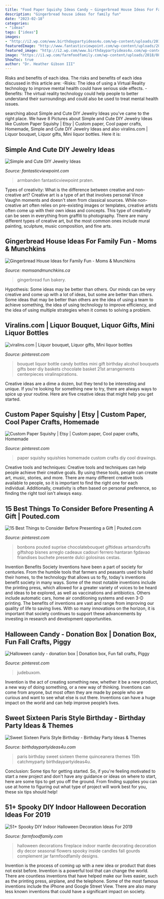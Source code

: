 ```yaml
---
title: "Food Paper Squishy Ideas Candy ~ Gingerbread House Ideas For Family Fun"
description: "Gingerbread house ideas for family fun"
date: "2023-02-18"
categories:
- "ideas"
tags: ["ideas"]
images:
- "http://i2.wp.com/www.birthdaypartyideas4u.com/wp-content/uploads/2016/07/Sweet-Sixteen-Paris-Style-Birthday-Rice-Krispy-Treats-600x899.jpg?resize=570%2C854"
featuredImage: "http://www.fantasticviewpoint.com/wp-content/uploads/2013/11/silver+bracelet-arm+candy+-+DIY+bracelets-bangles.jpg"
featured_image: "http://i2.wp.com/www.birthdaypartyideas4u.com/wp-content/uploads/2016/07/Sweet-Sixteen-Paris-Style-Birthday-Rice-Krispy-Treats-600x899.jpg?resize=570%2C854"
image: "https://i1.wp.com/farmfoodfamily.com/wp-content/uploads/2018/08/46-indoor-halloween-decorations-ideas-farmfoodfamily.com_.jpg?resize=600%2C901&amp;ssl=1"
ShowToc: true
author: "Dr. Heather Gibson III"
---
```



Risks and benefits of each idea.
The risks and benefits of each idea discussed in this article are: 
-Risks: The idea of using a Virtual Reality technology to improve mental health could have serious side effects.
-Benefits: The virtual reality technology could help people to better understand their surroundings and could also be used to treat mental health issues.

	

		
searching about Simple and Cute DIY Jewelry Ideas you've came to the right place. We have 8 Pictures about Simple and Cute DIY Jewelry Ideas like Custom Paper Squishy | Etsy | Custom paper, Cool paper crafts, Homemade, Simple and Cute DIY Jewelry Ideas and also viralins.com | Liquor bouquet, Liquor gifts, Mini liquor bottles. Here it is:
		
    
## Simple And Cute DIY Jewelry Ideas

<img loading=lazy src="http://www.fantasticviewpoint.com/wp-content/uploads/2013/11/silver+bracelet-arm+candy+-+DIY+bracelets-bangles.jpg" onerror="this.onerror=null;this.src='https://tse1.mm.bing.net/th?id=OIP.NgkvBjJghYO80mNJtgOOngHaHi&amp;pid=15.1';" alt="Simple and Cute DIY Jewelry Ideas">

_Source: fantasticviewpoint.com_

>armbanden fantasticviewpoint praten. 

	

Types of creativity: What is the difference between creative and non-creative art?
Creative art is a type of art that involves personal Vince Vaughn moments and doesn't stem from classical sources. While non-creative art often relies on pre-existing images or templates, creative artists often come up with their own ideas and concepts. This type of creativity can be seen in everything from graffiti to photography. There are many different types of creative art, but the most common ones include mural painting, sculpture, music composition, and fine arts.

    
## Gingerbread House Ideas For Family Fun - Moms &amp; Munchkins

<img loading=lazy src="https://www.momsandmunchkins.ca/wp-content/uploads/2012/11/bakery-gingerbread-house-3.jpg" onerror="this.onerror=null;this.src='https://tse4.mm.bing.net/th?id=OIP.g3WgQa2-RkoT2hKEmXmdfwHaLH&amp;pid=15.1';" alt="Gingerbread House Ideas for Family Fun - Moms &amp; Munchkins">

_Source: momsandmunchkins.ca_

>gingerbread fun bakery. 

	

Hypothesis: Some ideas may be better than others.
Our minds can be very creative and come up with a lot of ideas, but some are better than others. Some ideas that may be better than others are the idea of using a team to achieve something, the idea of using technology to improve efficiency, and the idea of using multiple strategies when it comes to solving a problem.

    
## Viralins.com | Liquor Bouquet, Liquor Gifts, Mini Liquor Bottles

<img loading=lazy src="https://i.pinimg.com/736x/4f/b4/99/4fb4990b002587152a24346ea800c00d.jpg" onerror="this.onerror=null;this.src='https://tse4.mm.bing.net/th?id=OIP.qV8-2Q82Za3OLxmMmTSbAgHaJ3&amp;pid=15.1';" alt="viralins.com | Liquor bouquet, Liquor gifts, Mini liquor bottles">

_Source: pinterest.com_

>bouquet liquor bottle candy bottles mini gift birthday alcohol bouquets gifts beer diy baskets chocolate basket 21st arrangements centerpieces viralinspirations. 

	

Creative ideas are a dime a dozen, but they tend to be interesting and unique. If you're looking for something new to try, there are always ways to spice up your routine. Here are five creative ideas that might help you get started.

    
## Custom Paper Squishy | Etsy | Custom Paper, Cool Paper Crafts, Homemade

<img loading=lazy src="https://i.pinimg.com/736x/72/84/ad/7284ad285cdc8371e2967cd8bec55cce.jpg" onerror="this.onerror=null;this.src='https://tse3.mm.bing.net/th?id=OIP.CwguQQBvATmJY1Je0sgUlwHaJ3&amp;pid=15.1';" alt="Custom Paper Squishy | Etsy | Custom paper, Cool paper crafts, Homemade">

_Source: pinterest.com_

>paper squishy squishies homemade custom crafts diy cool drawings. 

	

Creative tools and techniques:
Creative tools and techniques can help people achieve their creative goals. By using these tools, people can create art, music, stories, and more. There are many different creative tools available to people, so it is important to find the right one for each individual. Additionally, creativity is often based on personal preference, so finding the right tool isn't always easy.

    
## 15 Best Things To Consider Before Presenting A Gift | Pouted.com

<img loading=lazy src="https://i.pinimg.com/736x/6b/b1/37/6bb137891c49bad7d5bf1b88576c61a3.jpg" onerror="this.onerror=null;this.src='https://tse4.mm.bing.net/th?id=OIP.L3Rabm49ZhxzkBNk7Y782AHaL2&amp;pid=15.1';" alt="15 Best Things to Consider Before Presenting a Gift | Pouted.com">

_Source: pinterest.com_

>bonbons pouted suprise chocolatebouquet giftideas artsandcrafts giftshop bisnes arreglo cadeaux cadouri ferrero hantaran fgdavao friandises buchete presente dulci golosinas cestas. 

	

Invention Benefits Society
Inventions have been a part of society for centuries. From the humble tools that farmers and peasants used to build their homes, to the technology that allows us to fly, today's inventions benefit society in many ways. 
Some of the most notable inventions include the printing press, which allowed for a greater variety of voices to be heard and ideas to be explored, as well as vaccinations and antibiotics. Others include automatic cars, home air conditioning systems and even 3-D printing. 
The benefits of inventions are vast and range from improving our quality of life to saving lives. With so many innovations on the horizon, it is important that society continues to support these advancements by investing in research and development opportunities.

    
## Halloween Candy - Donation Box | Donation Box, Fun Fall Crafts, Piggy

<img loading=lazy src="https://i.pinimg.com/736x/48/42/e5/4842e584f41183e01fedcef35e64f6ea.jpg" onerror="this.onerror=null;this.src='https://tse1.mm.bing.net/th?id=OIP.tTdUzB2dPbBwKrI__NSkmgHaJj&amp;pid=15.1';" alt="Halloween candy - donation box | Donation box, Fun fall crafts, Piggy">

_Source: pinterest.com_

>judebuxom. 

	

Invention is the act of creating something new, whether it be a new product, a new way of doing something, or a new way of thinking. Inventions can come from anyone, but most often they are made by people who are curious and want to see what else is out there. Inventions can have a huge impact on the world and can help improve people’s lives.

    
## Sweet Sixteen Paris Style Birthday - Birthday Party Ideas &amp; Themes

<img loading=lazy src="http://i2.wp.com/www.birthdaypartyideas4u.com/wp-content/uploads/2016/07/Sweet-Sixteen-Paris-Style-Birthday-Rice-Krispy-Treats-600x899.jpg?resize=570%2C854" onerror="this.onerror=null;this.src='https://tse2.mm.bing.net/th?id=OIP.8PCS6QhLqc_KDuC6DCEQ3QHaLG&amp;pid=15.1';" alt="Sweet Sixteen Paris Style Birthday - Birthday Party Ideas &amp; Themes">

_Source: birthdaypartyideas4u.com_

>paris birthday sweet sixteen theme quinceanera themes 15th catchmyparty birthdaypartyideas4u. 

	

Conclusion: Some tips for getting started.
So, if you're feeling motivated to start a new project and don't have any guidance or ideas on where to start, here are some tips to get you off the ground. From finding supplies you can use at home to figuring out what type of project will work best for you, these six tips should help!

    
## 51+ Spooky DIY Indoor Halloween Decoration Ideas For 2019

<img loading=lazy src="https://i1.wp.com/farmfoodfamily.com/wp-content/uploads/2018/08/46-indoor-halloween-decorations-ideas-farmfoodfamily.com_.jpg?resize=600%2C901&amp;ssl=1" onerror="this.onerror=null;this.src='https://tse3.mm.bing.net/th?id=OIP.huJHWiu9th9x3RKIGoZTHgHaLH&amp;pid=15.1';" alt="51+ Spooky DIY Indoor Halloween Decoration Ideas For 2019">

_Source: farmfoodfamily.com_

>halloween decorations fireplace indoor mantle decorating decoration diy decor seasonal flowers spooky inside candles fall gourds complement jar farmfoodfamily designs. 

	

Invention is the process of coming up with a new idea or product that does not exist before. Invention is a powerful tool that can change the world. There are countless inventions that have helped make our lives easier, such as the printing press, airplane, and the telephone. Some of the most famous inventions include the iPhone and Google Street View. There are also many less known inventions that could have a significant impact on society.

